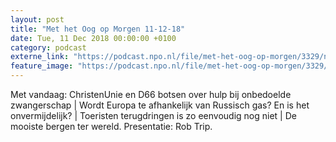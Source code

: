```yaml
---
layout: post
title: "Met het Oog op Morgen 11-12-18"
date: Tue, 11 Dec 2018 00:00:00 +0100
category: podcast
externe_link: "https://podcast.npo.nl/file/met-het-oog-op-morgen/3329/nporadio1_met-het-oog-op-morgen_20181211_met-het-oog-op-morgen-11-12-18.mp3"
feature_image: "https://podcast.npo.nl/file/met-het-oog-op-morgen/3329/nporadio1_met-het-oog-op-morgen_20181211_met-het-oog-op-morgen-11-12-18.mp3"
---
```


Met vandaag: ChristenUnie en D66 botsen over hulp bij onbedoelde zwangerschap | Wordt Europa te afhankelijk van Russisch gas? En is het onvermijdelijk? | Toeristen terugdringen is zo eenvoudig nog niet | De mooiste bergen ter wereld. Presentatie: Rob Trip.
